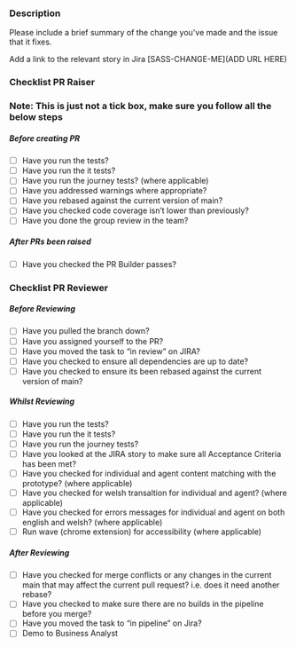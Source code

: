 ### Description
Please include a brief summary of the change you've made and the issue that it fixes.

Add a link to the relevant story in Jira
[SASS-CHANGE-ME](ADD URL HERE)

### Checklist PR Raiser
### Note: This is just not a tick box, make sure you follow all the below steps
##### Before creating PR
- [ ]  Have you run the tests?
- [ ]  Have you run the it tests?
- [ ]  Have you run the journey tests? (where applicable)
- [ ]  Have you addressed warnings where appropriate?
- [ ]  Have you rebased against the current version of main?
- [ ]  Have you checked code coverage isn’t lower than previously?
- [ ]  Have you done the group review in the team?

##### After PRs been raised
- [ ]  Have you checked the PR Builder passes?

### Checklist PR Reviewer
##### Before Reviewing
- [ ]  Have you pulled the branch down?
- [ ]  Have you assigned yourself to the PR?
- [ ]  Have you moved the task to “in review” on JIRA?
- [ ]  Have you checked to ensure all dependencies are up to date?
- [ ]  Have you checked to ensure its been rebased against the current version of main?

##### Whilst Reviewing
- [ ]  Have you run the tests?
- [ ]  Have you run the it tests?
- [ ]  Have you run the journey tests?
- [ ]  Have you looked at the JIRA story to make sure all Acceptance Criteria has been met?
- [ ]  Have you checked for individual and agent content matching with the prototype? (where applicable)
- [ ]  Have you checked for welsh transaltion for individual and agent? (where applicable)
- [ ]  Have you checked for errors messages for individual and agent on both english and welsh? (where applicable)
- [ ]  Run wave (chrome extension) for accessibility (where applicable)

##### After Reviewing
- [ ]  Have you checked for merge conflicts or any changes in the current main that may affect the current pull request? i.e. does it need another rebase?
- [ ]  Have you checked to make sure there are no builds in the pipeline before you merge?
- [ ]  Have you moved the task to “in pipeline” on Jira?
- [ ]  Demo to Business Analyst